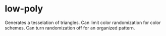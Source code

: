 # low-poly

Generates a tesselation of triangles.
Can limit color randomization for color schemes.
Can turn randomization off for an organized pattern.
